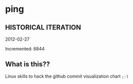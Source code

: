 # ping

## HISTORICAL ITERATION
2012-02-27

Incremented: 6844

## What is this?? 
Linux skills to hack the github commit visualization chart `;-)`
